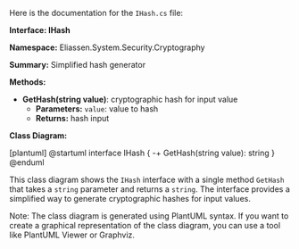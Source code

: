 Here is the documentation for the `IHash.cs` file:

**Interface: IHash**

**Namespace:** Eliassen.System.Security.Cryptography

**Summary:** Simplified hash generator

**Methods:**

* **GetHash(string value)**: cryptographic hash for input value
	+ **Parameters:** `value`: value to hash
	+ **Returns:** hash input

**Class Diagram:**

[plantuml]
@startuml
interface IHash {
  -+ GetHash(string value): string
}
@enduml

This class diagram shows the `IHash` interface with a single method `GetHash` that takes a `string` parameter and returns a `string`. The interface provides a simplified way to generate cryptographic hashes for input values.

Note: The class diagram is generated using PlantUML syntax. If you want to create a graphical representation of the class diagram, you can use a tool like PlantUML Viewer or Graphviz.
